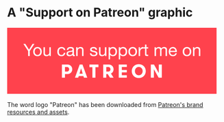 # A "Support on Patreon" graphic

![Support on Patreon](support_on_patreon.png)

The word logo "Patreon" has been downloaded from [Patreon's brand resources and assets](https://www.patreon.com/brand).
